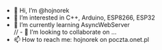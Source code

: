 - 👋 Hi, I’m @hojnorek
- 👀 I’m interested in C++, Arduino, ESP8266, ESP32
- 🌱 I’m currently learning AsyncWebServer <br/>
// - 💞️ I’m looking to collaborate on ...
- 📫 How to reach me: hojnorek on poczta.onet.pl

<!---
hojnorek/hojnorek is a ✨ special ✨ repository because its `README.md` (this file) appears on your GitHub profile.
You can click the Preview link to take a look at your changes.
--->
